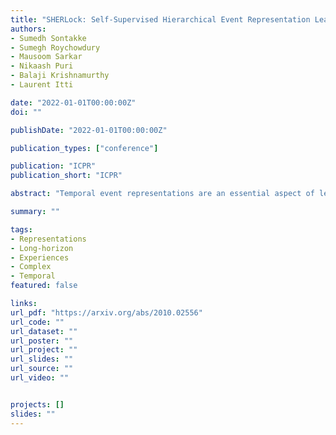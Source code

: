 ```yaml
---
title: "SHERLock: Self-Supervised Hierarchical Event Representation Learning"
authors:
- Sumedh Sontakke
- Sumegh Roychowdury
- Mausoom Sarkar
- Nikaash Puri
- Balaji Krishnamurthy
- Laurent Itti

date: "2022-01-01T00:00:00Z"
doi: ""

publishDate: "2022-01-01T00:00:00Z"

publication_types: ["conference"]

publication: "ICPR"
publication_short: "ICPR"

abstract: "Temporal event representations are an essential aspect of learning among humans. They allow for succinct encoding of the experiences we have through a variety of sensory inputs. Also, they are believed to be arranged hierarchically, allowing for an efficient representation of complex long-horizon experiences. Additionally, these representations are acquired in a self-supervised manner. Analogously, here we propose a model that learns temporal representations from long-horizon visual demonstration data and associated textual descriptions, without explicit temporal supervision. Our method produces a hierarchy of representations that align more closely with ground-truth human-annotated events (+15.3) than state-of-the-art unsupervised baselines. Our results are comparable to heavily-supervised baselines in complex visual domains such as Chess Openings, YouCook2 and TutorialVQA datasets. Finally, we perform ablation studies illustrating the robustness of our approach. We release our code and demo visualizations in the Supplementary Material"

summary: ""

tags:
- Representations
- Long-horizon
- Experiences
- Complex
- Temporal
featured: false

links:
url_pdf: "https://arxiv.org/abs/2010.02556"
url_code: ""
url_dataset: ""
url_poster: ""
url_project: ""
url_slides: ""
url_source: ""
url_video: ""


projects: []
slides: ""
---
```

